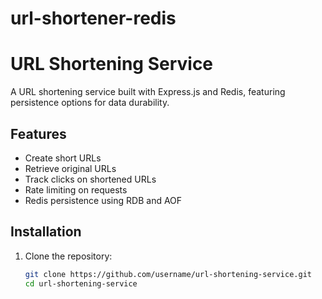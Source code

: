 # url-shortener-redis
# URL Shortening Service

A URL shortening service built with Express.js and Redis, featuring persistence options for data durability.

## Features

- Create short URLs
- Retrieve original URLs
- Track clicks on shortened URLs
- Rate limiting on requests
- Redis persistence using RDB and AOF

## Installation

1. Clone the repository:
   ```bash
   git clone https://github.com/username/url-shortening-service.git
   cd url-shortening-service
